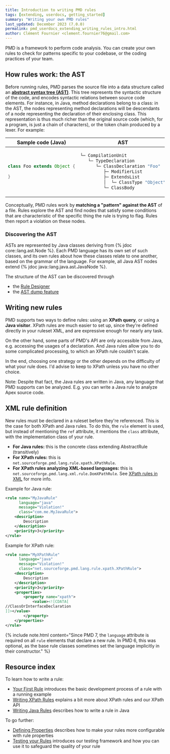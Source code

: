 ```yaml
---
title: Introduction to writing PMD rules
tags: [extending, userdocs, getting_started]
summary: "Writing your own PMD rules"
last_updated: December 2023 (7.0.0)
permalink: pmd_userdocs_extending_writing_rules_intro.html
author: Clément Fournier <clement.fournier76@gmail.com>
---
```


PMD is a framework to perform code analysis. You can create your own rules to
check for patterns specific to your codebase, or the coding practices of your
team.

## How rules work: the AST

Before running rules, PMD parses the source file into a data structure called an
**[abstract syntax tree (AST)](https://en.wikipedia.org/wiki/Abstract_syntax_tree)**.
This tree represents the syntactic structure of the
code, and encodes syntactic relations between source code elements. For instance,
in Java, method declarations belong to a class: in the AST, the nodes representing
method declarations will be descendants of a node representing the declaration of
their enclosing class. This representation is thus much richer than the original
source code (which, for a program, is just a chain of characters), or the token
chain produced by a lexer. For example:

<table>
<thead>
<tr class="header">
<th>Sample code (Java)</th>
<th>AST</th>
</tr>
</thead>
<tbody>
<tr>
<td markdown="block">

```java
class Foo extends Object {

}
```

</td>
<td markdown="block">

```java
└─ CompilationUnit
   └─ TypeDeclaration
      └─ ClassDeclaration "Foo"
         ├─ ModifierList
         ├─ ExtendsList
         │  └─ ClassType "Object"
         └─ ClassBody
```

</td>
</tr>
</tbody>
</table>

Conceptually, PMD rules work by **matching a "pattern" against the AST** of a
file.
Rules explore the AST and find nodes that satisfy some conditions that are characteristic
of the specific thing the rule is trying to flag. Rules then report a violation on these nodes.

### Discovering the AST


ASTs are represented by Java classes deriving from {% jdoc core::lang.ast.Node %}.
Each PMD language has its own set of such classes, and its own rules about how
these classes relate to one another, based on the grammar of the language. For
example, all Java AST nodes extend {% jdoc java::lang.java.ast.JavaNode %}.

The structure of the AST can be discovered through
 * the [Rule Designer](pmd_userdocs_extending_designer_reference.html#ast-inspection)
 * the [AST dump feature](pmd_userdocs_extending_ast_dump.html)






## Writing new rules

PMD supports two ways to define rules: using an **XPath query**, or using a
**Java visitor**. XPath rules are much easier to set up, since they're defined
directly in your ruleset XML, and are expressive enough for nearly any task.

On the other hand, some parts of PMD's API are only accessible from Java, e.g.
accessing the usages of a declaration. And Java rules allow you to do some
complicated processing, to which an XPath rule couldn't scale.

In the end, choosing one strategy or the other depends on the difficulty of what
your rule does. I'd advise to keep to XPath unless you have no other choice.

Note: Despite that fact, the Java rules are written in Java, any language that PMD supports
can be analyzed. E.g. you can write a Java rule to analyze Apex source code.

## XML rule definition

New rules must be declared in a ruleset before they're referenced. This is the
case for both XPath and Java rules. To do this, the `rule` element is used, but
instead of mentioning the `ref` attribute, it mentions the `class` attribute,
with the implementation class of your rule.

* **For Java rules:** this is the concrete class extending AbstractRule (transitively)
* **For XPath rules:** this is `net.sourceforge.pmd.lang.rule.xpath.XPathRule`.
* **For XPath rules analyzing XML-based languages:** this is `net.sourceforge.pmd.lang.xml.rule.DomXPathRule`.
  See [XPath rules in XML](pmd_languages_xml.html#xpath-rules-in-xml) for more info.

Example for Java rule:

```xml
<rule name="MyJavaRule"
      language="java"
      message="Violation!"
      class="com.me.MyJavaRule">
    <description>
        Description
    </description>
    <priority>3</priority>
</rule>
```

Example for XPath rule:

```xml
<rule name="MyXPathRule"
      language="java"
      message="Violation!"
      class="net.sourceforge.pmd.lang.rule.xpath.XPathRule">
    <description>
        Description
    </description>
    <priority>3</priority>
    <properties>
        <property name="xpath">
            <value><![CDATA[
//ClassOrInterfaceDeclaration
]]></value>
        </property>
    </properties>
</rule>
```


{% include note.html content="Since PMD 7, the `language` attribute is required on all `rule`
    elements that declare a new rule. In PMD 6, this was optional, as the base rule classes sometimes set
    the language implicitly in their constructor." %}

## Resource index

To learn how to write a rule:

* [Your First Rule](pmd_userdocs_extending_your_first_rule.html)
introduces the basic development process of a rule with a running example
* [Writing XPath Rules](pmd_userdocs_extending_writing_xpath_rules.html)
explains a bit more about XPath rules and our XPath API
* [Writing Java Rules](pmd_userdocs_extending_writing_java_rules.html)
describes how to write a rule in Java

To go further:
* [Defining Properties](pmd_userdocs_extending_defining_properties.html)
describes how to make your rules more configurable with rule properties
* [Testing your Rules](pmd_userdocs_extending_testing.html) introduces
our testing framework and how you can use it to safeguard the quality of
your rule


